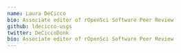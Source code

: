 ```yaml
---
name: Laura DeCicco
bio: Associate editor of rOpenSci Software Peer Review
github: ldecicco-usgs
twitter: DeCiccoDonk
bio: Associate editor of rOpenSci Software Peer Review
---
```

